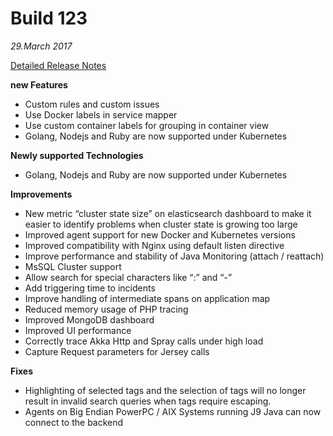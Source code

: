 # Build 123
_29.March 2017_

[Detailed Release Notes](https://instana.atlassian.net/wiki/display/DOCS/Build+123)

**new Features**
- Custom rules and custom issues
- Use Docker labels in service mapper
- Use custom container labels for grouping in container view
- Golang, Nodejs and Ruby are now supported under Kubernetes

**Newly supported Technologies**
- Golang, Nodejs and Ruby are now supported under Kubernetes

**Improvements**
- New metric “cluster state size” on elasticsearch dashboard to make it easier to identify problems when cluster state is growing too large
- Improved agent support for new Docker and Kubernetes versions
- Improved compatibility with Nginx using default listen directive
- Improve performance and stability of Java Monitoring (attach / reattach)
- MsSQL Cluster support
- Allow search for special characters like “:” and “-”
- Add triggering time to incidents
- Improve handling of intermediate spans on application map
- Reduced memory usage of PHP tracing
- Improved MongoDB dashboard
- Improved UI performance
- Correctly trace Akka Http and Spray calls under high load
- Capture Request parameters for Jersey calls

**Fixes**
- Highlighting of selected tags and the selection of tags will no longer result in invalid search queries when tags require escaping.
- Agents on Big Endian PowerPC / AIX Systems running J9 Java can now connect to the backend

